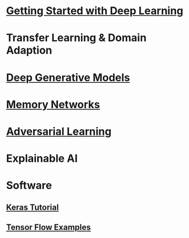 # [Getting Started with Deep Learning](Getting_Started_with_DL.md)
# Transfer Learning & Domain Adaption
# [Deep Generative Models](DGM.md)
# [Memory Networks](Memory_Networks.md)
# [Adversarial Learning](Adversarial_ML.md)
# Explainable AI
# Software
## [Keras Tutorial](https://github.com/dgarg-iitgn/keras_tutorial)
## [Tensor Flow Examples](https://github.com/dgarg-iitgn/TensorFlow-Examples/blob/master/README.md)
